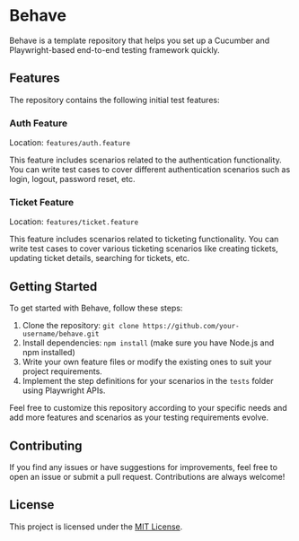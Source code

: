 # Behave

Behave is a template repository that helps you set up a Cucumber and Playwright-based end-to-end testing framework quickly.

## Features

The repository contains the following initial test features:

### Auth Feature

Location: `features/auth.feature`

This feature includes scenarios related to the authentication functionality. You can write test cases to cover different authentication scenarios such as login, logout, password reset, etc.

### Ticket Feature

Location: `features/ticket.feature`

This feature includes scenarios related to ticketing functionality. You can write test cases to cover various ticketing scenarios like creating tickets, updating ticket details, searching for tickets, etc.

## Getting Started

To get started with Behave, follow these steps:

1. Clone the repository: `git clone https://github.com/your-username/behave.git`
2. Install dependencies: `npm install` (make sure you have Node.js and npm installed)
3. Write your own feature files or modify the existing ones to suit your project requirements.
4. Implement the step definitions for your scenarios in the `tests` folder using Playwright APIs.

Feel free to customize this repository according to your specific needs and add more features and scenarios as your testing requirements evolve.

## Contributing

If you find any issues or have suggestions for improvements, feel free to open an issue or submit a pull request. Contributions are always welcome!

## License

This project is licensed under the [MIT License](LICENSE).
